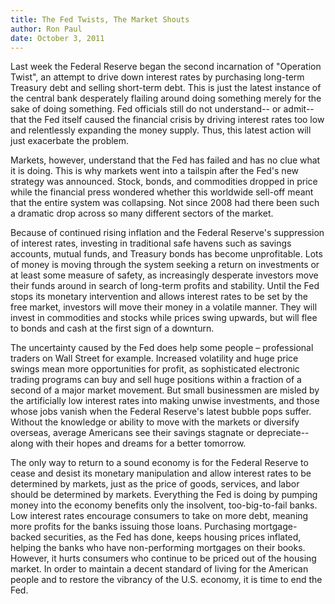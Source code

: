 ```yaml
---
title: The Fed Twists, The Market Shouts
author: Ron Paul
date: October 3, 2011
---
```


Last week the Federal Reserve began the second incarnation of
"Operation Twist", an attempt to drive down interest rates by
purchasing long-term Treasury debt and selling short-term debt. This is
just the latest instance of the central bank desperately flailing
around doing something merely for the sake of doing something. Fed
officials still do not understand-- or admit-- that the Fed itself
caused the financial crisis by driving interest rates too low and
relentlessly expanding the money supply. Thus, this latest action will
just exacerbate the problem.

Markets, however, understand that the Fed has failed and has no clue
what it is doing. This is why markets went into a tailspin after the
Fed's new strategy was announced. Stock, bonds, and commodities dropped
in price while the financial press wondered whether this worldwide
sell-off meant that the entire system was collapsing. Not since 2008
had there been such a dramatic drop across so many different sectors of
the market.

Because of continued rising inflation and the Federal Reserve's
suppression of interest rates, investing in traditional safe havens
such as savings accounts, mutual funds, and Treasury bonds has become
unprofitable. Lots of money is moving through the system seeking a
return on investments or at least some measure of safety, as
increasingly desperate investors move their funds around in search of
long-term profits and stability. Until the Fed stops its monetary
intervention and allows interest rates to be set by the free market,
investors will move their money in a volatile manner. They will invest
in commodities and stocks while prices swing upwards, but will flee to
bonds and cash at the first sign of a downturn.

The uncertainty caused by the Fed does help some people – professional
traders on Wall Street for example. Increased volatility and huge price
swings mean more opportunities for profit, as sophisticated electronic
trading programs can buy and sell huge positions within a fraction of a
second of a major market movement. But small businessmen are misled by
the artificially low interest rates into making unwise investments, and
those whose jobs vanish when the Federal Reserve's latest bubble pops
suffer. Without the knowledge or ability to move with the markets or
diversify overseas, average Americans see their savings stagnate or
depreciate-- along with their hopes and dreams for a better tomorrow.

The only way to return to a sound economy is for the Federal Reserve to
cease and desist its monetary manipulation and allow interest rates to
be determined by markets, just as the price of goods, services, and
labor should be determined by markets. Everything the Fed is doing by
pumping money into the economy benefits only the insolvent,
too-big-to-fail banks. Low interest rates encourage consumers to take
on more debt, meaning more profits for the banks issuing those loans.
Purchasing mortgage-backed securities, as the Fed has done, keeps
housing prices inflated, helping the banks who have non-performing
mortgages on their books. However, it hurts consumers who continue to
be priced out of the housing market. In order to maintain a decent
standard of living for the American people and to restore the vibrancy
of the U.S. economy, it is time to end the Fed.
